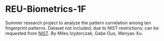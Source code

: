 # REU-Biometrics-1F
Summer research project to analyze the pattern correlation among ten fingerprint patterns. Dataset not included, due to NIST restrictions; can be requested from [NIST](https://nigos.nist.gov/datasets/sd301/request). By Miles Izydorczak, Gabe Guo, Wenyao Xu.
